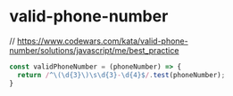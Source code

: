 # valid-phone-number
// https://www.codewars.com/kata/valid-phone-number/solutions/javascript/me/best_practice


```javascript
const validPhoneNumber = (phoneNumber) => {
  return /^\(\d{3}\)\s\d{3}-\d{4}$/.test(phoneNumber);
}
```
